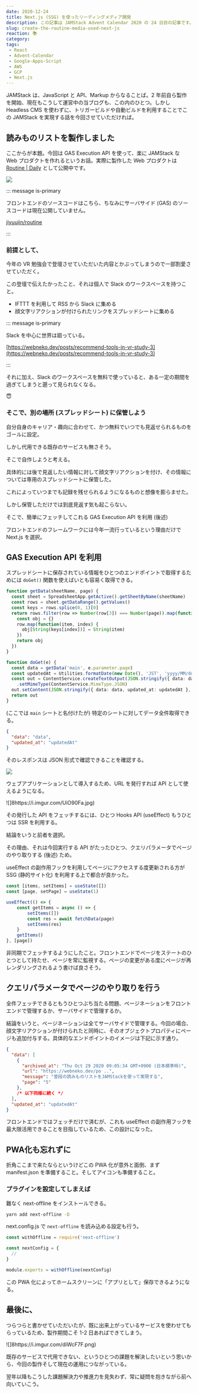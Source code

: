 ```yaml
---
date: 2020-12-24
title: Next.js (SSG) を使ったリーディングメディア開発
description: この記事は JAMStack Advent Calendar 2020 の 24 日目の記事です。Next.js (SSG) を使った JAMStack なメデイアを実現した話について書きました。
slug: create-the-routine-media-used-next-js
reaction: 📚
category: 
tags: 
 - React
 - Advent-Calendar
 - Google-Apps-Script
 - AWS
 - GCP
 - Next.js
---
```


JAMStack は、JavaScript と API、Markup からなることば。2 年前自ら製作を開始、現在もこうして運営中の当ブログも、この内のひとつ。しかし Headless CMS を使わずに、トリガービルドや自動ビルドを利用することでこの JAMStack を実現する話を今回させていただければ。

## 読みものリストを製作しました

ここからが本題。今回は GAS Execution API を使って、楽に JAMStack な Web プロダクトを作れるというお話。実際に製作した Web プロダクトは [Routine | Daily](https://routine.nekohack.app/) として公開中です。

![](https://i.imgur.com/diWcF7F.png)

::: message is-primary

フロントエンドのソースコードはこちら、ちなみにサーバサイド (GAS) のソースコードは現在公開していません。

[jiyuujin/routine](https://github.com/jiyuujin/routine)

:::

### 前提として、

今年の VR 勉強会で登壇させていただいた内容とかぶってしまうので一部割愛させていただく。

この登壇で伝えたかったこと、それは個人で Slack のワークスペースを持つこと。

- IFTTT を利用して RSS から Slack に集める
- 顔文字リアクションが付けられたリンクをスプレッドシートに集める

::: message is-primary

Slack を中心に世界は廻っている。

[https://webneko.dev/posts/recommend-tools-in-vr-study-3](https://webneko.dev/posts/recommend-tools-in-vr-study-3)

:::

それに加え、Slack のワークスペースを無料で使っていると、ある一定の期間を過ぎてしまうと遡って見られなくなる。

😇

### そこで、別の場所 (スプレッドシート) に保管しよう

自分自身のキャリア・趣向に合わせて、かつ無料でいつでも見返せられるものをゴールに設定。

しかし代用できる既存のサービスも無さそう。

そこで自作しようと考える。

具体的には後で見返したい情報に対して顔文字リアクションを付け、その情報については専用のスプレッドシートに保管した。

これによっていつまでも記録を残せられるようになるものと想像を膨らませた。

しかし保管しただけでは到底見返す気も起こらない。

そこで、簡単にフェッチしてこれる GAS Execution API を利用 (後述)

フロントエンドのフレームワークには今年一流行っているという理由だけで Next.js を選択。

## GAS Execution API を利用

スプレッドシートに保存されている情報をひとつのエンドポイントで取得するためには `doGet()` 関数を使えばいとも容易く取得できる。

```ts
function getData(sheetName, page) {
  const sheet = SpreadsheetApp.getActive().getSheetByName(sheetName)
  const rows = sheet.getDataRange().getValues()
  const keys = rows.splice(0, 1)[0]
  return rows.filter(row => Number(row[3]) === Number(page)).map(function(row) {
    const obj = {}
    row.map(function(item, index) {
      obj[String(keys[index])] = String(item)
    })
    return obj
  })
}

function doGet(e) {
  const data = getData('main', e.parameter.page)
  const updatedAt = Utilities.formatDate(new Date(), 'JST', 'yyyy/MM/dd HH:mm')
  const out = ContentService.createTextOutput(JSON.stringify({ data: data, updated_at: updatedAt }, null, 2))
    .setMimeType(ContentService.MimeType.JSON)
  out.setContent(JSON.stringify({ data: data, updated_at: updatedAt }, null, 2)) // JSONPテキストをセット
  return out
}
```

(ここでは `main` シートと名付けたが) 特定のシートに対してデータ全件取得できる。

```json
{
  "data": "data",
  "updated_at": "updatedAt"
}
```

そのレスポンスは JSON 形式で確認できることを確認する。

![](https://i.imgur.com/rzk1bM5.jpg)

ウェブアプリケーションとして導入するため、URL を発行すれば API として使えるようになる。

![]8https://i.imgur.com/UiO90Fa.jpg)

その発行した API をフェッチするには、ひとつ Hooks API (useEffect) もうひとつは SSR を利用する。

結論をいうと前者を選択。

その理由、それは今回実行する API がたったひとつ、クエリパラメータでページのやり取りする (後述) ため。

useEffect の副作用フックを利用してページにアクセスする度更新される方が SSG (静的サイト化) を利用する上で都合が良かった。

```ts
const [items, setItems] = useState([])
const [page, setPage] = useState(1)

useEffect(() => {
    const getItems = async () => {
        setItems([])
        const res = await fetchData(page)
        setItems(res)
    }
    getItems()
}, [page])
```

非同期でフェッチするようにしたこと。フロントエンドでページをステートのひとつとして持たせ、ページを常に監視する。ページの変更がある度にページが再レンダリングされるよう書けば良さそう。

## クエリパラメータでページのやり取りを行う

全件フェッチできるともうひとつぶち当たる問題、ページネーションをフロントエンドで管理するか、サーバサイドで管理するか。

結論をいうと、ページネーションは全てサーバサイドで管理する。今回の場合、顔文字リアクションが付けられたと同時に、そのオブジェクトプロパティにページも追加付与する。具体的なエンドポイントのイメージは下記に示す通り。

```json
{
  "data": [
    {
      "archived_at": "Thu Oct 29 2020 09:05:34 GMT+0900 (日本標準時)",
      "url": "https://webneko.dev/po ..",
      "message": "普段の読みものリストをJAMStackを使って実現する",
      "page": "5"
    },
    /* 以下同様に続く */
  ],
  "updated_at": "updatedAt"
}
```

フロントエンドではフェッチだけで済むが、これも useEffect の副作用フックを最大限活用できることを目指しているため、この設計になった。

## PWA化も忘れずに

折角ここまで来たならというけどこの PWA 化が意外と面倒、まず manifest.json を準備すること。そしてアイコンも準備すること。

### プラグインを設定してしまえば

難なく next-offline をインストールできる。

```bash
yarn add next-offline -D
```

next.config.js で `next-offline` を読み込める設定も行う。

```js
const withOffline = require('next-offline')

const nextConfig = {
  //
}

module.exports = withOffline(nextConfig)
```

この PWA 化によってホームスクリーンに「アプリとして」保存できるようになる。

## 最後に、

つらつらと書かせていただいたが、既に出来上がっているサービスを使わせてもらっているため、製作期間こそ 1-2 日あればできてしまう。

![]8https://i.imgur.com/diWcF7F.png)

既存のサービスで代用できない、というひとつの課題を解決したいという思いから、今回の製作そして現在の運用につながっている。

翌年以降もこうした課題解決力や推進力を見失わず、常に疑問を抱きながら前へ向いていこう。
